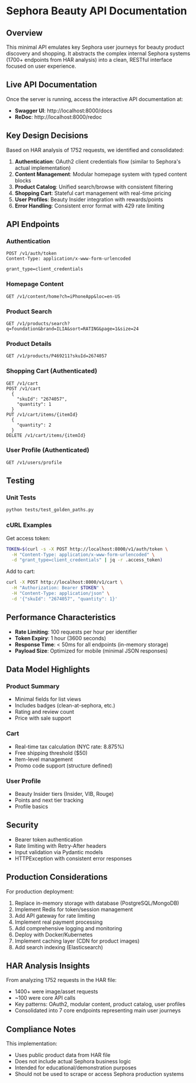 # Sephora Beauty API Documentation

## Overview

This minimal API emulates key Sephora user journeys for beauty product discovery and shopping. It abstracts the complex internal Sephora systems (1700+ endpoints from HAR analysis) into a clean, RESTful interface focused on user experience.

## Live API Documentation

Once the server is running, access the interactive API documentation at:
- **Swagger UI**: http://localhost:8000/docs
- **ReDoc**: http://localhost:8000/redoc

## Key Design Decisions

Based on HAR analysis of 1752 requests, we identified and consolidated:

1. **Authentication**: OAuth2 client credentials flow (similar to Sephora's actual implementation)
2. **Content Management**: Modular homepage system with typed content blocks
3. **Product Catalog**: Unified search/browse with consistent filtering
4. **Shopping Cart**: Stateful cart management with real-time pricing
5. **User Profiles**: Beauty Insider integration with rewards/points
6. **Error Handling**: Consistent error format with 429 rate limiting

## API Endpoints

### Authentication
```
POST /v1/auth/token
Content-Type: application/x-www-form-urlencoded

grant_type=client_credentials
```

### Homepage Content
```
GET /v1/content/home?ch=iPhoneApp&loc=en-US
```

### Product Search
```
GET /v1/products/search?q=foundation&brand=ILIA&sort=RATING&page=1&size=24
```

### Product Details
```
GET /v1/products/P469211?skuId=2674057
```

### Shopping Cart (Authenticated)
```
GET /v1/cart
POST /v1/cart
  {
    "skuId": "2674057",
    "quantity": 1
  }
PUT /v1/cart/items/{itemId}
  {
    "quantity": 2
  }
DELETE /v1/cart/items/{itemId}
```

### User Profile (Authenticated)
```
GET /v1/users/profile
```

## Testing

### Unit Tests
```bash
python tests/test_golden_paths.py
```

### cURL Examples

Get access token:
```bash
TOKEN=$(curl -s -X POST http://localhost:8000/v1/auth/token \
  -H "Content-Type: application/x-www-form-urlencoded" \
  -d "grant_type=client_credentials" | jq -r .access_token)
```

Add to cart:
```bash
curl -X POST http://localhost:8000/v1/cart \
  -H "Authorization: Bearer $TOKEN" \
  -H "Content-Type: application/json" \
  -d '{"skuId": "2674057", "quantity": 1}'
```

## Performance Characteristics

- **Rate Limiting**: 100 requests per hour per identifier
- **Token Expiry**: 1 hour (3600 seconds)
- **Response Time**: < 50ms for all endpoints (in-memory storage)
- **Payload Size**: Optimized for mobile (minimal JSON responses)

## Data Model Highlights

### Product Summary
- Minimal fields for list views
- Includes badges (clean-at-sephora, etc.)
- Rating and review count
- Price with sale support

### Cart
- Real-time tax calculation (NYC rate: 8.875%)
- Free shipping threshold ($50)
- Item-level management
- Promo code support (structure defined)

### User Profile
- Beauty Insider tiers (Insider, VIB, Rouge)
- Points and next tier tracking
- Profile basics

## Security

- Bearer token authentication
- Rate limiting with Retry-After headers
- Input validation via Pydantic models
- HTTPException with consistent error responses

## Production Considerations

For production deployment:
1. Replace in-memory storage with database (PostgreSQL/MongoDB)
2. Implement Redis for token/session management
3. Add API gateway for rate limiting
4. Implement real payment processing
5. Add comprehensive logging and monitoring
6. Deploy with Docker/Kubernetes
7. Implement caching layer (CDN for product images)
8. Add search indexing (Elasticsearch)

## HAR Analysis Insights

From analyzing 1752 requests in the HAR file:
- 1400+ were image/asset requests
- ~100 were core API calls
- Key patterns: OAuth2, modular content, product catalog, user profiles
- Consolidated into 7 core endpoints representing main user journeys

## Compliance Notes

This implementation:
- Uses public product data from HAR file
- Does not include actual Sephora business logic
- Intended for educational/demonstration purposes
- Should not be used to scrape or access Sephora production systems
